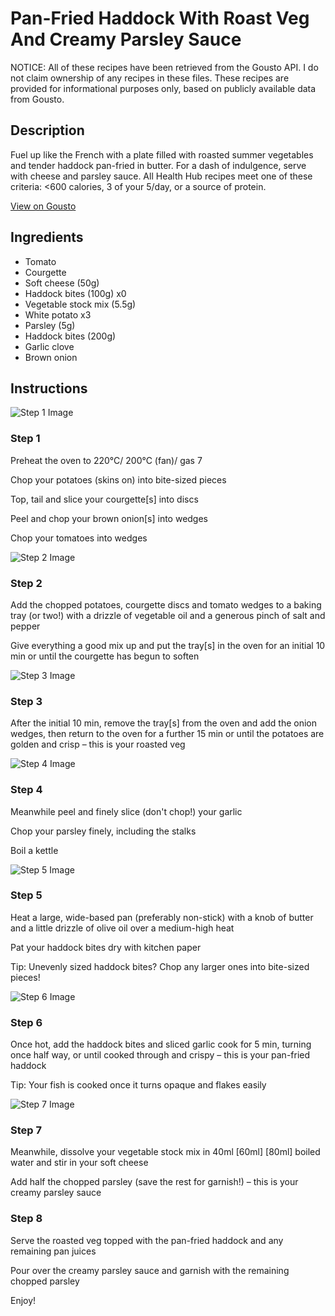 # Pan-Fried Haddock With Roast Veg And Creamy Parsley Sauce

NOTICE: All of these recipes have been retrieved from the Gousto API. I do not claim ownership of any recipes in these files. These recipes are provided for informational purposes only, based on publicly available data from Gousto.

## Description

Fuel up like the French with a plate filled with roasted summer vegetables and tender haddock pan-fried in butter. For a dash of indulgence, serve with cheese and parsley sauce. All Health Hub recipes meet one of these criteria: <600 calories, 3 of your 5/day, or a source of protein.

[View on Gousto](https://www.gousto.co.uk/recipes/cookbook/pan-fried-haddock-with-roast-veg-and-creamy-parsley-sauce)

## Ingredients

- Tomato
- Courgette
- Soft cheese (50g)
- Haddock bites (100g) x0
- Vegetable stock mix (5.5g)
- White potato x3
- Parsley (5g)
- Haddock bites (200g)
- Garlic clove
- Brown onion

## Instructions

![Step 1 Image](https://production-media.gousto.co.uk/cms/recipe-step-image/step-1-1655200358733-x200.jpg)

### Step 1

Preheat the oven to 220°C/ 200°C (fan)/ gas 7

Chop your potatoes (skins on) into bite-sized pieces

Top, tail and slice your courgette[s] into discs

Peel and chop your brown onion[s] into wedges

Chop your tomatoes into wedges

![Step 2 Image](https://production-media.gousto.co.uk/cms/recipe-step-image/step-2-1655200361400-x200.jpg)

### Step 2

Add the chopped potatoes, courgette discs and tomato wedges to a baking tray (or two!) with a drizzle of vegetable oil and a generous pinch of salt and pepper

Give everything a good mix up and put the tray[s] in the oven for an initial 10 min or until the courgette has begun to soften

![Step 3 Image](https://production-media.gousto.co.uk/cms/recipe-step-image/step-3-1655200365435-x200.jpg)

### Step 3

After the initial 10 min, remove the tray[s] from the oven and add the onion wedges, then return to the oven for a further 15 min or until the potatoes are golden and crisp – this is your roasted veg

![Step 4 Image](https://production-media.gousto.co.uk/cms/recipe-step-image/step-4-1655200369227-x200.jpg)

### Step 4

Meanwhile peel and finely slice (don't chop!) your garlic

Chop your parsley finely, including the stalks

Boil a kettle

![Step 5 Image](https://production-media.gousto.co.uk/cms/recipe-step-image/step-5-1655200373626-x200.jpg)

### Step 5

Heat a large, wide-based pan (preferably non-stick) with a knob of butter and a little drizzle of olive oil over a medium-high heat

Pat your haddock bites dry with kitchen paper

Tip: Unevenly sized haddock bites? Chop any larger ones into bite-sized pieces!

![Step 6 Image](https://production-media.gousto.co.uk/cms/recipe-step-image/step-6-1655200391095-x200.jpg)

### Step 6

Once hot, add the haddock bites and sliced garlic cook for 5 min, turning once half way, or until cooked through and crispy – this is your pan-fried haddock

Tip: Your fish is cooked once it turns opaque and flakes easily

![Step 7 Image](https://production-media.gousto.co.uk/cms/recipe-step-image/step-7-1655200398611-x200.jpg)

### Step 7

Meanwhile, dissolve your vegetable stock mix in 40ml <span class="text-purple">[60ml]</span> <span class="text-danger">[80ml] </span>boiled water and stir in your soft cheese

Add half the chopped parsley (save the rest for garnish!) – this is your creamy parsley sauce

### Step 8

Serve the roasted veg topped with the pan-fried haddock and any remaining pan juices

Pour over the creamy parsley sauce and garnish with the remaining chopped parsley

Enjoy!

